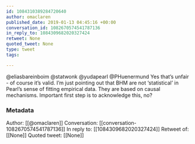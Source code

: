 ```yaml
---
id: 1084310389284720640
author: omaclaren
published_date: 2019-01-13 04:45:16 +00:00
conversation_id: 1082670574541787136
in_reply_to: 1084309682020327424
retweet: None
quoted_tweet: None
type: tweet
tags:

---
```


@eliasbareinboim @statwonk @yudapearl @PHuenermund Yes that’s unfair - of course it’s valid. I’m just pointing out that BHM are not ‘statistical’ in Pearl’s sense of fitting empirical data. They are based on causal mechanisms. Important first step is to acknowledge this, no?

### Metadata

Author: [[@omaclaren]]
Conversation: [[conversation-1082670574541787136]]
In reply to: [[1084309682020327424]]
Retweet of: [[None]]
Quoted tweet: [[None]]
